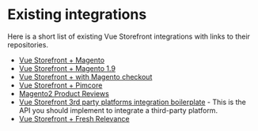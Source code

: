 # Existing integrations

Here is a short list of existing Vue Storefront integrations with links to their repositories.

- [Vue Storefront + Magento](https://github.com/vuestorefront/mage2vuestorefront)
- [Vue Storefront + Magento 1.9](https://github.com/vuestorefront/magento1-vsbridge)
- [Vue Storefront + with Magento checkout](https://github.com/vuestorefront/magento2-external-checkout)
- [Vue Storefront + Pimcore](https://github.com/vuestorefront/pimcore2vuestorefront)
- [Magento2 Product Reviews](https://github.com/vuestorefront/vue-storefront/blob/develop/doc/Reviews.md)
- [Vue Storefront 3rd party platforms integration boilerplate](https://github.com/vuestorefront/vue-storefront-integration-boilerplate) - This is the API you should implement to integrate a third-party platform.
- [Vue Storefront + Fresh Relevance](https://github.com/TriggeredMessaging/vsf-freshrelevance)
